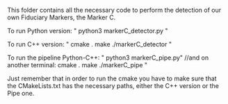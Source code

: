 This folder contains all the necessary code to perform the detection of our own Fiduciary Markers, the Marker C.

To run Python version:
"
python3 markerC_detector.py
"



To run C++ version:
"
cmake .
make
./markerC_detector
"

To run the pipeline Python-C++:
"
python3 markerC_pipe.py"
//and on another terminal:
cmake .
make
./markerC_pipe
"

Just remember that in order to run the cmake you have to make sure that the CMakeLists.txt has the necessary paths, either the C++ version or the Pipe one.
